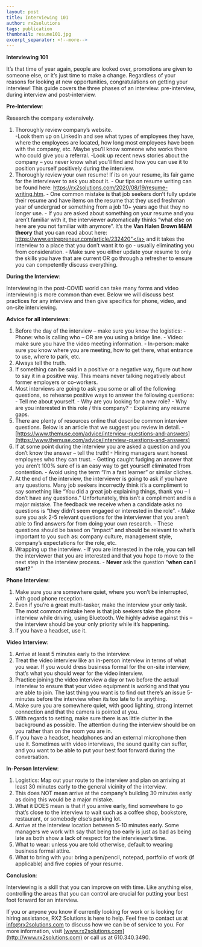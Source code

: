 ```yaml
---
layout: post
title: Interviewing 101
author: rx2solutions
tags: publication
thumbnail: resume101.jpg
excerpt_separator: <!--more-->
---
```


**Interviewing 101**

It’s that time of year again, people are looked over, promotions are given to someone else, or it’s just time to make a change. Regardless of your reasons for looking at new opportunities, congratulations on getting your interview!  This guide covers the three phases of an interview: pre-interview, during interview and post-interview.
<!--more-->

**Pre-Interview**:

Research the company extensively.
  1. Thoroughly review company’s website.  
    -Look them up on LinkedIn and see what types of employees they have, where the employees are located, how long most employees have been with the company, etc. Maybe you’ll know someone who works there who could give you a referral.
    -Look up recent news stories about the company – you never know what you’ll find and how you can use it to position yourself positively during the                   interview.    
  3. Thoroughly review your own resume!  If its on your resume, its fair game for the interviewer to ask you about it.
    - Our tips on resume writing can be found here:  <a href="https://rx2solutions.com/2020/08/19/resume-writing.html">https://rx2solutions.com/2020/08/19/resume-writing.htm</a>.
    - One common mistake is that job seekers don’t fully update their resume and have items on the resume that they used freshman year of undergrad or                   something from a job 10+ years ago that they no longer use.
    - If you are asked about something on your resume and you aren’t familiar with it, the interviewer automatically thinks “what else on here are you not               familiar with anymore”.  It’s the **Van Halen Brown M&M theory** that you can read about here: <a               href="https://www.entrepreneur.com/article/232420">https://www.entrepreneur.com/article/232420"</a> and it takes the interview to a place that you don’t want it to go - usually eliminating you from consideration.
    - Make sure you either update your resume to only the skills you have that are current OR go through a refresher to ensure you can competently discuss               everything.
  
**During the Interview**:

Interviewing in the post-COVID world can take many forms and video interviewing is more common than ever.  Below we will discuss best practices for any interview and then give specifics for phone, video, and on-site interviewing.

**Advice for all interviews**:
  1. Before the day of the interview – make sure you know the logistics:
    - Phone:  who is calling who – OR are you using a bridge line.
    - Video:  make sure you have the video meeting information.
    - In-person:  make sure you know where you are meeting, how to get there, what entrance to use, where to park, etc.
  1. Always tell the truth.
  1. If something can be said in a positive or a negative way, figure out how to say it in a positive way.  This means never talking negatively about former             employers or co-workers.
  1. Most interviews are going to ask you some or all of the following questions, so rehearse positive ways to answer the following questions:
    - Tell me about yourself.
    - Why are you looking for a new role?
    - Why are you interested in this role / this company?
    - Explaining any resume gaps.
   1. There are plenty of resources online that describe common interview questions.  Below is an article that we suggest you review in detail.
    - [https://www.themuse.com/advice/interview-questions-and-answers](https://www.themuse.com/advice/interview-questions-and-answers)
   1. If at some point during the interview you are asked a question and you don’t know the answer – tell the truth!
    - Hiring managers want honest employees who they can trust.
    - Getting caught fudging an answer that you aren’t 100% sure of is an easy way to get yourself eliminated from contention.
    - Avoid using the term “I’m a fast learner” or similar cliches.
   1. At the end of the interview, the interviewer is going to ask if you have any questions.  Many job seekers incorrectly think it’s a compliment to say              something like “You did a great job explaining things, thank you – I don’t have any questions.” Unfortunately, this isn’t a compliment and is a major              mistake.  The feedback we receive when a candidate asks no questions is “they didn’t seem engaged or interested in the role”.
    - Make sure you ask 2-5 relevant questions for the interviewer that you aren’t able to find answers for from doing your own research.
    - These questions should be based on “impact” and should be relevant to what’s important to you such as:  company culture, management style, company’s               expectations for the role, etc.
   1. Wrapping up the interview.
    - If you are interested in the role, you can tell the interviewer that you are interested and that you hope to move to the next step in the interview             process.
    - **Never** ask the question “**when can I start?**”

**Phone Interview**:
  1. Make sure you are somewhere quiet, where you won’t be interrupted, with good phone reception.
  1. Even if you’re a great multi-tasker, make the interview your only task.  The most common mistake here is that job seekers take the phone interview while        driving, using Bluetooth.  We highly advise against this – the interview should be your only priority while it’s happening.
  1. If you have a headset, use it.
  
**Video Interview**:
  1. Arrive at least 5 minutes early to the interview.
  1. Treat the video interview like an in-person interview in terms of what you wear.  If you would dress business formal for the on-site interview, that’s what     you should wear for the video interview.
  1. Practice joining the video interview a day or two before the actual interview to ensure that your video equipment is working and that you are able to join.     The last thing you want is to find out there’s an issue 5-minutes before the interview when its too late to fix anything.
  1. Make sure you are somewhere quiet, with good lighting, strong internet connection and that the camera is pointed at you.
  1. With regards to setting, make sure there is as little clutter in the background as possible.  The attention during the interview should be on you rather        than on the room you are in.
  1. If you have a headset, headphones and an external microphone then use it.  Sometimes with video interviews, the sound quality can suffer, and you want to      be able to put your best foot forward during the conversation.
  
**In-Person Interview**:
  1. Logistics:  Map out your route to the interview and plan on arriving at least 30 minutes early to the general vicinity of the interview.
  1.  This does NOT mean arrive at the company’s building 30 minutes early as doing this would be a major mistake.
  1.  What it DOES mean is that if you arrive early, find somewhere to go that’s close to the interview to wait such as a coffee shop, bookstore, restaurant, or      somebody else’s parking lot.
  1.  Arrive at the interview location between 5-10 minutes early.  Some managers we work with say that being too early is just as bad as being late as both show      a lack of respect for the interviewer’s time.
  1.  What to wear:  unless you are told otherwise, default to wearing business formal attire.
  1.  What to bring with you:  bring a pen/pencil, notepad, portfolio of work (if applicable) and five copies of your resume.
 
**Conclusion**:

Interviewing is a skill that you can improve on with time.  Like anything else, controlling the areas that you can control are crucial for putting your best foot forward for an interview.

If you or anyone you know if currently looking for work or is looking for hiring assistance, RX2 Solutions is here to help.  Feel free to contact us at [info@rx2solutions.com](mailto:info@rx2solutions.com) to discuss how we can be of service to you.  For more information, visit [www.rx2solutions.com](http://www.rx2solutions.com) or call us at 610.340.3490.
